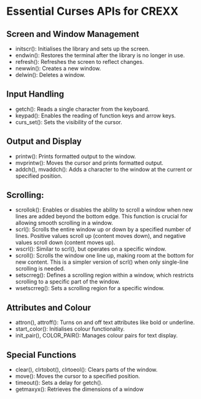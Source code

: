 # Essential Curses APIs for CREXX

## Screen and Window Management
- initscr(): Initialises the library and sets up the screen.
- endwin(): Restores the terminal after the library is no longer in use.
- refresh(): Refreshes the screen to reflect changes.
- newwin(): Creates a new window.
- delwin(): Deletes a window.

## Input Handling
- getch(): Reads a single character from the keyboard.
- keypad(): Enables the reading of function keys and arrow keys.
- curs_set(): Sets the visibility of the cursor.

## Output and Display
- printw(): Prints formatted output to the window.
- mvprintw(): Moves the cursor and prints formatted output.
- addch(), mvaddch(): Adds a character to the window at the current or specified position.

## Scrolling:
- scrollok(): Enables or disables the ability to scroll a window when new lines are added beyond the bottom edge. This function is crucial for allowing smooth scrolling in a window.
- scrl(): Scrolls the entire window up or down by a specified number of lines. Positive values scroll up (content moves down), and negative values scroll down (content moves up).
- wscrl(): Similar to scrl(), but operates on a specific window.
- scroll(): Scrolls the window one line up, making room at the bottom for new content. This is a simpler version of scrl() when only single-line scrolling is needed.
- setscrreg(): Defines a scrolling region within a window, which restricts scrolling to a specific part of the window.
- wsetscrreg(): Sets a scrolling region for a specific window.

## Attributes and Colour
- attron(), attroff(): Turns on and off text attributes like bold or underline.
- start_color(): Initialises colour functionality.
- init_pair(), COLOR_PAIR(): Manages colour pairs for text display.

## Special Functions
- clear(), clrtobot(), clrtoeol(): Clears parts of the window.
- move(): Moves the cursor to a specified position.
- timeout(): Sets a delay for getch().
- getmaxyx(): Retrieves the dimensions of a window
